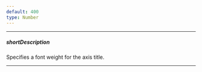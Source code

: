 ```yaml
---
default: 400
type: Number
---
```

---
##### shortDescription
Specifies a font weight for the axis title.

---
